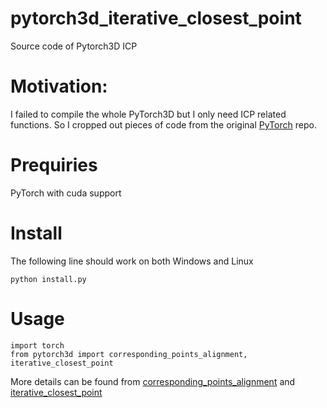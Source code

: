 # pytorch3d_iterative_closest_point
Source code of Pytorch3D ICP

# Motivation:
I failed to compile the whole PyTorch3D but I only need ICP related functions. So I cropped out pieces of code from the original [PyTorch](https://github.com/facebookresearch/pytorch3d/tree/main/pytorch3d) repo.

# Prequiries
PyTorch with cuda support

# Install
The following line should work on both Windows and Linux

`python install.py`

# Usage
```
import torch
from pytorch3d import corresponding_points_alignment, iterative_closest_point
```
More details can be found from [corresponding_points_alignment](iterative_closest_point) and [iterative_closest_point](https://pytorch3d.readthedocs.io/en/latest/modules/ops.html#pytorch3d.ops.iterative_closest_point)
